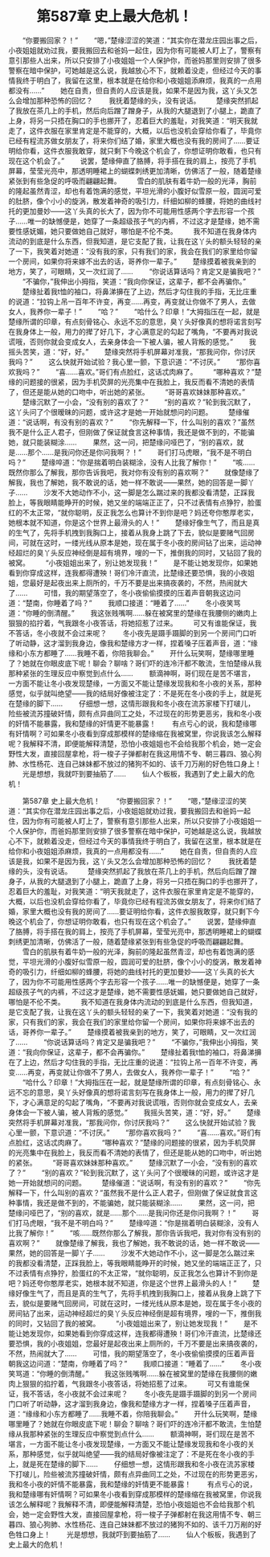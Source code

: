# 　　第587章 史上最大危机！
　　“你要搬回家？！”
　　“嗯，”楚缘涩涩的笑道：“其实你在潜龙庄园出事之后，小夜姐姐就劝过我，要我搬回去和爸妈一起住，因为你有可能被人盯上了，警察有意引那些人出来，所以只安排了小夜姐姐一个人保护你，而爸妈那里则安排了很多警察在暗中保护，可她越是这么说，我越放心不下，就赖着没走，但经过今天的事情我终于明白了，我留在这里，根本就是在给你和小夜姐姐添麻烦，我真的一点用都没有……”
　　她在自责，但自责的人应该是我，如果不是因为我，这丫头又怎么会增加那种恐怖的回忆？
　　我抚着楚缘的头，没有说话。
　　楚缘突然抓起了我放在茶几上的手机，然后向后蹭了蹭身子，从我的大腿退到了小腿上，跪直了上身，将另一只捂在胸口的手也挪开了，忍着巨大的羞耻，对我笑道：“明天我就走了，这件衣服在家里肯定是不能穿的，大概，以后也没机会穿给你看了，毕竟你已经有程流苏做女朋友了，将来你们结了婚，家里大概也没有我的房间了……要证明给你看，这件衣服我敢穿，就只剩下今晚这个机会了，你想证明你敢看，也只有现在这个机会了。”
　　说罢，楚缘伸直了胳膊，将手搭在我的肩上，按亮了手机屏幕，莹莹光亮中，那透明睡裙上的蝴蝶刺绣更加清晰，仿佛活了一般，随着楚缘紧张到有些急促的呼吸而翩翩起舞。
　　雪白的肌肤有着牛奶一般的光泽，胸前的隆起虽然青涩，却也有着饱满的感觉，平坦光滑的小腹好似雪原一般，圆润可爱的肚脐，像个小小的旋涡，散发着神奇的吸引力，纤细如柳的蜂腰，将她的曲线衬托的更加曼妙——这丫头真的长大了，因为你不可能用性感两个字去形容一个孩子……唯一的缺憾便是，她穿了一条超级孩子气的内裤，不过这才是楚缘，她不需要性感妩媚，她只要做她自己就好，哪怕是不伦不类。
　　我不知道在我身体内流动的到底是什么东西，但我知道，是它支配了我，让我在这丫头的额头轻轻的亲了一下，我笑着对她道：“没有我的家，只有我们的家，我会在我们的家里给你留一个房间，如果你将来嫁不出去的话，哥养你一辈子。”
　　楚缘摸着被我亲到的地方，笑了，可眼睛，又一次红润了……
　　“你说话算话吗？肯定又是骗我吧？”
　　“不骗你，”我伸出小拇指，笑道：“我向你保证，这辈子，都不会再骗你。”
　　楚缘扯着我t恤的袖口，将鼻涕擤在了上边，然后才勾住我的手指，无比庄重的说道：“拉钩上吊一百年不许变，再变……再变，再变就让你做不了男人，去做女人，我养你一辈子！”
　　“哈？”
　　“哈什么？印章！”大拇指压在一起，就是楚缘所谓的印章，有点刻骨铭心、永远不忘的意思，臭丫头好像真的想将诺言刻写在我身体上一般，用力的撵了好几下，才心满意足的勾起了嘴角，“不要再对我说谎哦，否则你就会变成女人，去亲身体会一下被人骗，被人背叛的感觉。”
　　我摇头苦笑，道：“好，好。”
　　楚缘突然将手机屏幕对准我，“那我问你，你讨厌我吗？”
　　这么快就开始试验？我心里一颤，下意识道：“不讨厌。”
　　“那你喜欢我吗？”
　　“喜……喜欢。”哥们有点脸红，这话忒肉麻了。
　　“哪种喜欢？”楚缘的问题接的很紧，因为手机荧屏的光亮集中在我脸上，我反而看不清她的表情了，但还是能从她的口吻中，听出她的紧张。
　　“哥哥喜欢妹妹那种喜欢。”
　　楚缘沉默了一小会，“没有别的喜欢了？”
　　“别的喜欢？”轮到我沉默了，这丫头问了个很暧昧的问题，或许这才是她一开始就想问的问题。
　　楚缘催道：“说话啊，有没有别的喜欢？”
　　“你先解释一下，什么叫别的喜欢？”虽然我不是什么正人君子，但刚做了保证就食言这种事情，我还是做不到的，不能骗她，就只能装糊涂……
　　果然，这一问，把楚缘问哑巴了，“别的喜欢，就是……那个……是我问你还是你问我啊？！”
　　哥们打马虎眼，“我不是不明白吗？”
　　楚缘啐道：“你是揣着明白装糊涂，没有人比我了解你！”
　　“咳……既然你那么了解我，那你告诉我吧，我对你有没有别的喜欢啊？”
　　就像楚缘了解我，我也了解她，我不敢说的话，她一样不敢说——果然，她的回答是一脚丫子……
　　沙发不大她动作不小，这一脚是怎么踹过来的我都没看清楚，正踩我脸上，等我眼睛能睁开的时候，她又坐的端端正正了，只不过表情有点狰狞，脸蛋红的不太正常，“就你聪明，反正我怎么也算计不到你是吧？妈还夸你憨厚老实，她根本就不知道，你是这个世界上最滑头的人！”
　　楚缘好像生气了，而且是真的生气了，先将手机拽到我胸口上，接着从我身上跳了下去，貌似是要赌气回房间，可就在这时，一缕光线从原本是她，现在属于冬小夜的房间钻了出来，运动神经超烂的臭丫头反应神经倒是超有境界，嗖的一下，推倒我的同时，又钻回了我的被窝。
　　“小夜姐姐出来了，别让她发现我！”
　　是不能让她发现你，如果她看到你穿成这样，连我都得遭殃！哥们冷汗直流，比楚缘还要恐惧，我的小夜姐姐，您最好是起夜出来上厕所的，千万不要是出来搞夜袭的，不然，热闹就大了……
　　可惜，我的期望落空了，冬小夜偷偷摸摸的压着声音朝我这边问道：“楚南，你睡着了吗？”
　　我顺口接道：“睡着了……”
　　冬小夜笑骂道：“你睡的倒清醒。”
　　我这张贱嘴啊……躲在被窝里的楚缘在我腰侧的嫩肉上狠狠的掐拧着，气我跟冬小夜答话，将她招惹了过来。
　　可又有谁能保证，我不答话，冬小夜就不会过来呢？
　　冬小夜先是蹑手蹑脚的到另一个房间门口听了听动静，这才溜到我身边，像我和楚缘方才一样，捏着嗓子压着声音，道：“缘缘和小东方都睡了……我睡不着，你陪我聊会。”
　　开什么玩笑啊，楚缘哪里睡了？她就在你眼皮底下呢！聊会？聊啥？哥们吓的连冷汗都不敢流，生怕楚缘从我那种紧张的生理反应中察觉到点什么……
　　额滴神啊，哥们现在是苦不堪言，一方面不能让冬小夜发现楚缘，一方面又不能让楚缘发现我和冬小夜的关系，那种感觉，似乎就叫绝望——我的结局好像被注定了：不是死在冬小夜的手上，就是死在楚缘的脚下……
　　仔细想一想，这情形跟我和冬小夜在流苏家楼下打啵儿，险些被流苏撞破奸情，颇有点异曲同工之处，不过现在的形势更恶劣，我和冬小夜的奸情不能暴露，我和楚缘的奸情更不能暴露！
　　有点亏心的说，我和楚缘哪有奸情啊？可如果冬小夜看到穿成那模样的楚缘缩在我被窝里，你说我该怎么解释呢？我解释不清，即便能解释清楚，恐怕小夜姐姐也不会给我那个机会，她一定会野性大发，直接回屋拿枪，将一梭子子弹都射在我这用情不专、朝三暮四、狼心狗肺、水性杨花、连自己妹妹都不放过的猪狗不如的、该千刀万剐的好色牲口身上！
　　光是想想，我就吓到要抽筋了……
　　仙人个板板，我遇到了史上最大的危机！

　　第587章 史上最大危机！
　　“你要搬回家？！”
　　“嗯，”楚缘涩涩的笑道：“其实你在潜龙庄园出事之后，小夜姐姐就劝过我，要我搬回去和爸妈一起住，因为你有可能被人盯上了，警察有意引那些人出来，所以只安排了小夜姐姐一个人保护你，而爸妈那里则安排了很多警察在暗中保护，可她越是这么说，我越放心不下，就赖着没走，但经过今天的事情我终于明白了，我留在这里，根本就是在给你和小夜姐姐添麻烦，我真的一点用都没有……”
　　她在自责，但自责的人应该是我，如果不是因为我，这丫头又怎么会增加那种恐怖的回忆？
　　我抚着楚缘的头，没有说话。
　　楚缘突然抓起了我放在茶几上的手机，然后向后蹭了蹭身子，从我的大腿退到了小腿上，跪直了上身，将另一只捂在胸口的手也挪开了，忍着巨大的羞耻，对我笑道：“明天我就走了，这件衣服在家里肯定是不能穿的，大概，以后也没机会穿给你看了，毕竟你已经有程流苏做女朋友了，将来你们结了婚，家里大概也没有我的房间了……要证明给你看，这件衣服我敢穿，就只剩下今晚这个机会了，你想证明你敢看，也只有现在这个机会了。”
　　说罢，楚缘伸直了胳膊，将手搭在我的肩上，按亮了手机屏幕，莹莹光亮中，那透明睡裙上的蝴蝶刺绣更加清晰，仿佛活了一般，随着楚缘紧张到有些急促的呼吸而翩翩起舞。
　　雪白的肌肤有着牛奶一般的光泽，胸前的隆起虽然青涩，却也有着饱满的感觉，平坦光滑的小腹好似雪原一般，圆润可爱的肚脐，像个小小的旋涡，散发着神奇的吸引力，纤细如柳的蜂腰，将她的曲线衬托的更加曼妙——这丫头真的长大了，因为你不可能用性感两个字去形容一个孩子……唯一的缺憾便是，她穿了一条超级孩子气的内裤，不过这才是楚缘，她不需要性感妩媚，她只要做她自己就好，哪怕是不伦不类。
　　我不知道在我身体内流动的到底是什么东西，但我知道，是它支配了我，让我在这丫头的额头轻轻的亲了一下，我笑着对她道：“没有我的家，只有我们的家，我会在我们的家里给你留一个房间，如果你将来嫁不出去的话，哥养你一辈子。”
　　楚缘摸着被我亲到的地方，笑了，可眼睛，又一次红润了……
　　“你说话算话吗？肯定又是骗我吧？”
　　“不骗你，”我伸出小拇指，笑道：“我向你保证，这辈子，都不会再骗你。”
　　楚缘扯着我t恤的袖口，将鼻涕擤在了上边，然后才勾住我的手指，无比庄重的说道：“拉钩上吊一百年不许变，再变……再变，再变就让你做不了男人，去做女人，我养你一辈子！”
　　“哈？”
　　“哈什么？印章！”大拇指压在一起，就是楚缘所谓的印章，有点刻骨铭心、永远不忘的意思，臭丫头好像真的想将诺言刻写在我身体上一般，用力的撵了好几下，才心满意足的勾起了嘴角，“不要再对我说谎哦，否则你就会变成女人，去亲身体会一下被人骗，被人背叛的感觉。”
　　我摇头苦笑，道：“好，好。”
　　楚缘突然将手机屏幕对准我，“那我问你，你讨厌我吗？”
　　这么快就开始试验？我心里一颤，下意识道：“不讨厌。”
　　“那你喜欢我吗？”
　　“喜……喜欢。”哥们有点脸红，这话忒肉麻了。
　　“哪种喜欢？”楚缘的问题接的很紧，因为手机荧屏的光亮集中在我脸上，我反而看不清她的表情了，但还是能从她的口吻中，听出她的紧张。
　　“哥哥喜欢妹妹那种喜欢。”
　　楚缘沉默了一小会，“没有别的喜欢了？”
　　“别的喜欢？”轮到我沉默了，这丫头问了个很暧昧的问题，或许这才是她一开始就想问的问题。
　　楚缘催道：“说话啊，有没有别的喜欢？”
　　“你先解释一下，什么叫别的喜欢？”虽然我不是什么正人君子，但刚做了保证就食言这种事情，我还是做不到的，不能骗她，就只能装糊涂……
　　果然，这一问，把楚缘问哑巴了，“别的喜欢，就是……那个……是我问你还是你问我啊？！”
　　哥们打马虎眼，“我不是不明白吗？”
　　楚缘啐道：“你是揣着明白装糊涂，没有人比我了解你！”
　　“咳……既然你那么了解我，那你告诉我吧，我对你有没有别的喜欢啊？”
　　就像楚缘了解我，我也了解她，我不敢说的话，她一样不敢说——果然，她的回答是一脚丫子……
　　沙发不大她动作不小，这一脚是怎么踹过来的我都没看清楚，正踩我脸上，等我眼睛能睁开的时候，她又坐的端端正正了，只不过表情有点狰狞，脸蛋红的不太正常，“就你聪明，反正我怎么也算计不到你是吧？妈还夸你憨厚老实，她根本就不知道，你是这个世界上最滑头的人！”
　　楚缘好像生气了，而且是真的生气了，先将手机拽到我胸口上，接着从我身上跳了下去，貌似是要赌气回房间，可就在这时，一缕光线从原本是她，现在属于冬小夜的房间钻了出来，运动神经超烂的臭丫头反应神经倒是超有境界，嗖的一下，推倒我的同时，又钻回了我的被窝。
　　“小夜姐姐出来了，别让她发现我！”
　　是不能让她发现你，如果她看到你穿成这样，连我都得遭殃！哥们冷汗直流，比楚缘还要恐惧，我的小夜姐姐，您最好是起夜出来上厕所的，千万不要是出来搞夜袭的，不然，热闹就大了……
　　可惜，我的期望落空了，冬小夜偷偷摸摸的压着声音朝我这边问道：“楚南，你睡着了吗？”
　　我顺口接道：“睡着了……”
　　冬小夜笑骂道：“你睡的倒清醒。”
　　我这张贱嘴啊……躲在被窝里的楚缘在我腰侧的嫩肉上狠狠的掐拧着，气我跟冬小夜答话，将她招惹了过来。
　　可又有谁能保证，我不答话，冬小夜就不会过来呢？
　　冬小夜先是蹑手蹑脚的到另一个房间门口听了听动静，这才溜到我身边，像我和楚缘方才一样，捏着嗓子压着声音，道：“缘缘和小东方都睡了……我睡不着，你陪我聊会。”
　　开什么玩笑啊，楚缘哪里睡了？她就在你眼皮底下呢！聊会？聊啥？哥们吓的连冷汗都不敢流，生怕楚缘从我那种紧张的生理反应中察觉到点什么……
　　额滴神啊，哥们现在是苦不堪言，一方面不能让冬小夜发现楚缘，一方面又不能让楚缘发现我和冬小夜的关系，那种感觉，似乎就叫绝望——我的结局好像被注定了：不是死在冬小夜的手上，就是死在楚缘的脚下……
　　仔细想一想，这情形跟我和冬小夜在流苏家楼下打啵儿，险些被流苏撞破奸情，颇有点异曲同工之处，不过现在的形势更恶劣，我和冬小夜的奸情不能暴露，我和楚缘的奸情更不能暴露！
　　有点亏心的说，我和楚缘哪有奸情啊？可如果冬小夜看到穿成那模样的楚缘缩在我被窝里，你说我该怎么解释呢？我解释不清，即便能解释清楚，恐怕小夜姐姐也不会给我那个机会，她一定会野性大发，直接回屋拿枪，将一梭子子弹都射在我这用情不专、朝三暮四、狼心狗肺、水性杨花、连自己妹妹都不放过的猪狗不如的、该千刀万剐的好色牲口身上！
　　光是想想，我就吓到要抽筋了……
　　仙人个板板，我遇到了史上最大的危机！
